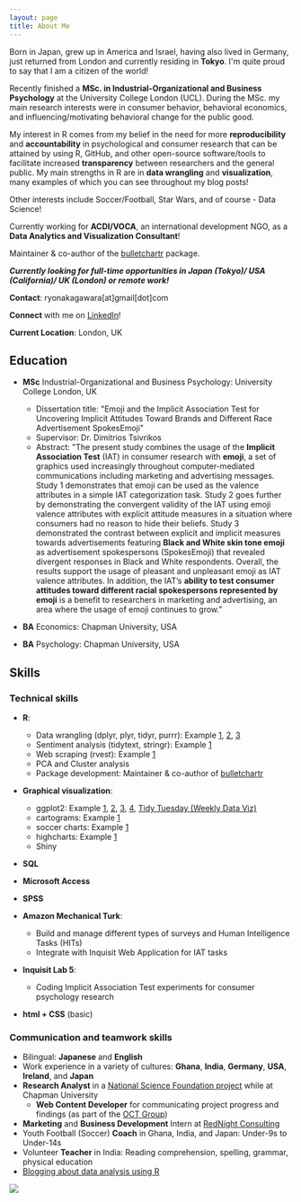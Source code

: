 ```yaml
---
layout: page
title: About Me
---
```


Born in Japan, grew up in America and Israel, having also lived in Germany, just returned from London and currently residing in **Tokyo**. I'm quite proud to say that I am a citizen of the world!

Recently finished a **MSc. in Industrial-Organizational and Business Psychology** at the University College London (UCL). During the MSc. my main research interests were in consumer behavior, behavioral economics, and influencing/motivating behavioral change for the public good.

My interest in R comes from my belief in the need for more **reproducibility** and **accountability** in psychological and consumer research that can be attained by using R, GitHub, and other open-source software/tools to facilitate increased **transparency** between researchers and the general public. My main strengths in R are in **data wrangling** and **visualization**, many examples of which you can see throughout my blog posts!

Other interests include Soccer/Football, Star Wars, and of course -  Data Science!

Currently working for **ACDI/VOCA**, an international development NGO, as a **Data Analytics and Visualization Consultant**!

Maintainer & co-author of the [bulletchartr](https://github.com/ACDIVOCATech/bulletchartr) package.

_**Currently looking for full-time opportunities in Japan (Tokyo)/ USA (California)/ UK (London) or remote work!**_

**Contact**: ryonakagawara[at]gmail[dot]com

**Connect** with me on [LinkedIn](https://www.linkedin.com/in/ryonakagawara)!



**Current Location**: London, UK

## Education

* **MSc** Industrial-Organizational and Business Psychology: University College London, UK  
    + Dissertation title: "Emoji and the Implicit Association Test for Uncovering Implicit Attitudes Toward Brands and Different Race Advertisement SpokesEmoji"    
    + Supervisor: Dr. Dimitrios Tsivrikos
    + Abstract: "The present study combines the usage of the **Implicit Association Test** (IAT) in consumer research with **emoji**, a set of graphics used increasingly throughout computer-mediated communications including marketing and advertising messages. Study 1 demonstrates that emoji can be used as the valence attributes in a simple IAT categorization task. Study 2 goes further by demonstrating the convergent validity of the IAT using emoji valence attributes with explicit attitude measures in a situation where consumers had no reason to hide their beliefs. Study 3 demonstrated the contrast between explicit and implicit measures towards advertisements featuring **Black and White skin tone emoji** as advertisement spokespersons (SpokesEmoji) that revealed divergent responses in Black and White respondents. Overall, the results support the usage of pleasant and unpleasant emoji as IAT valence attributes. In addition, the IAT’s **ability to test consumer attitudes toward different racial spokespersons represented by emoji** is a benefit to researchers in marketing and advertising, an area where the usage of emoji continues to grow."
    
* **BA** Economics: Chapman University, USA

* **BA** Psychology: Chapman University, USA

## Skills
### Technical skills
* **R**:
  + Data wrangling (dplyr, plyr, tidyr, purrr): Example [1](https://ryo-n7.github.io/2018-04-02-sakura-surprise/), [2](https://ryo-n7.github.io/2017-09-18-global-peace-index/), [3](https://ryo-n7.github.io/2017-11-22-japan-xkcd-weather-index/)
  + Sentiment analysis (tidytext, stringr): Example [1](https://ryo-n7.github.io/2017-10-22-thrice-part-3/)
  + Web scraping (rvest): Example [1](https://ryo-n7.github.io/2017-09-18-global-peace-index/)
  + PCA and Cluster analysis
  + Package development: Maintainer & co-author of [bulletchartr](https://github.com/ACDIVOCATech/bulletchartr)

* **Graphical visualization**:
  + ggplot2: Example [1](https://ryo-n7.github.io/2017-10-22-thrice-part-3/), [2](https://ryo-n7.github.io/2017-09-18-global-peace-index/), [3](https://ryo-n7.github.io/2017-10-10-thrice-part-2/), [4](https://ryo-n7.github.io/2018-04-02-sakura-surprise/),
  [Tidy Tuesday (Weekly Data Viz)](https://github.com/Ryo-N7/tidy_tuesday)
  + cartograms: Example [1](https://twitter.com/R_by_Ryo/status/995173762940063744)
  + soccer charts: Example [1]()
  + highcharts: Example [1](https://ryo-n7.github.io/2018-01-12-japan-postwar-economic-recovery/)
  + Shiny

* **SQL**

* **Microsoft Access**

* **SPSS**

* **Amazon Mechanical Turk**:
  + Build and manage different types of surveys and Human Intelligence Tasks (HITs)
  + Integrate with Inquisit Web Application for IAT tasks

* **Inquisit Lab 5**:
  * Coding Implicit Association Test experiments for consumer psychology research

* **html + CSS** (basic)


### Communication and teamwork skills
* Bilingual: **Japanese** and **English**
* Work experience in a variety of cultures: **Ghana**, **India**, **Germany**, **USA**, **Ireland**, and **Japan**
* **Research Analyst** in a [National Science Foundation project](https://www.nsf.gov/awardsearch/showAward?AWD_ID=1322305&HistoricalAwards=false) while at Chapman University
  + **Web Content Developer** for communicating project progress and findings (as part of the [OCT Group](http://octgroup.org/))
* **Marketing** and **Business Development** Intern at [RedNight Consulting](https://www.rednightconsulting.com/) 
* Youth Football (Soccer) **Coach** in Ghana, India, and Japan: Under-9s to Under-14s
* Volunteer **Teacher** in India: Reading comprehension, spelling, grammar, physical education
* [Blogging about data analysis using R](https://ryo-n7.github.io/index)



![](../img/about-me.JPG)
